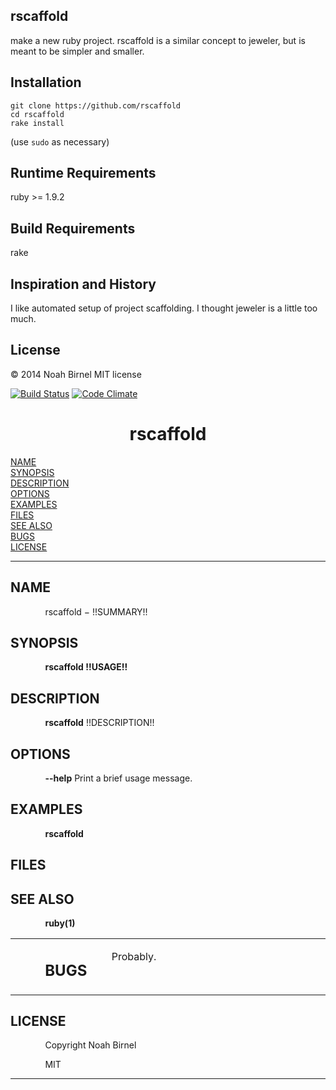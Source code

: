 rscaffold
---------
make a new ruby project.
rscaffold is a similar concept to jeweler, 
but is meant to be simpler and smaller.

Installation
---------

    git clone https://github.com/rscaffold
    cd rscaffold
    rake install

(use `sudo` as necessary)

Runtime Requirements
---------
ruby >= 1.9.2

Build Requirements
---------
rake

Inspiration and History
---------
I like automated setup of project scaffolding. 
I thought jeweler is a little too much.

License
---------
© 2014 Noah Birnel
MIT license

[![Build Status](https://travis-ci.org/nbirnel/rscaffold.png?branch=master)](https://travis-ci.org/nbirnel/rscaffold)
[![Code Climate](https://codeclimate.com/github/nbirnel/rscaffold.png)](https://codeclimate.com/github/nbirnel/rscaffold)
<html>
<head>
<meta name="generator" content="groff -Thtml, see www.gnu.org">
<meta http-equiv="Content-Type" content="text/html; charset=US-ASCII">
<meta name="Content-Style" content="text/css">
<title>rscaffold</title>

</head>
<body>

<h1 align="center">rscaffold</h1>

<a href="#NAME">NAME</a><br>
<a href="#SYNOPSIS">SYNOPSIS</a><br>
<a href="#DESCRIPTION">DESCRIPTION</a><br>
<a href="#OPTIONS">OPTIONS</a><br>
<a href="#EXAMPLES">EXAMPLES</a><br>
<a href="#FILES">FILES</a><br>
<a href="#SEE ALSO">SEE ALSO</a><br>
<a href="#BUGS">BUGS</a><br>
<a href="#LICENSE">LICENSE</a><br>

<hr>


<h2>NAME
<a name="NAME"></a>
</h2>


<p style="margin-left:11%; margin-top: 1em">rscaffold
&minus; !!SUMMARY!!</p>

<h2>SYNOPSIS
<a name="SYNOPSIS"></a>
</h2>


<p style="margin-left:11%; margin-top: 1em"><b>rscaffold
!!USAGE!!</b></p>

<h2>DESCRIPTION
<a name="DESCRIPTION"></a>
</h2>



<p style="margin-left:11%; margin-top: 1em"><b>rscaffold</b>
!!DESCRIPTION!!</p>

<h2>OPTIONS
<a name="OPTIONS"></a>
</h2>


<p style="margin-left:11%; margin-top: 1em"><b>--help</b>
Print a brief usage message.</p>

<h2>EXAMPLES
<a name="EXAMPLES"></a>
</h2>



<p style="margin-left:11%; margin-top: 1em"><b>rscaffold</b></p>

<h2>FILES
<a name="FILES"></a>
</h2>


<h2>SEE ALSO
<a name="SEE ALSO"></a>
</h2>



<p style="margin-left:11%; margin-top: 1em"><b>ruby(1)</b></p>

<table width="100%" border="0" rules="none" frame="void"
       cellspacing="0" cellpadding="0">
<tr valign="top" align="left">
<td width="11%"></td>
<td width="6%">


<h2>BUGS
<a name="BUGS"></a>
</h2>
</td>
<td width="5%"></td>
<td width="13%">


<p style="margin-top: 1em">Probably.</p></td>
<td width="65%">
</td></tr>
</table>

<h2>LICENSE
<a name="LICENSE"></a>
</h2>


<p style="margin-left:11%; margin-top: 1em">Copyright Noah
Birnel</p>
 
<p style="margin-left:11%; margin-top: 1em">MIT</p>
<hr>
</body>
</html>
